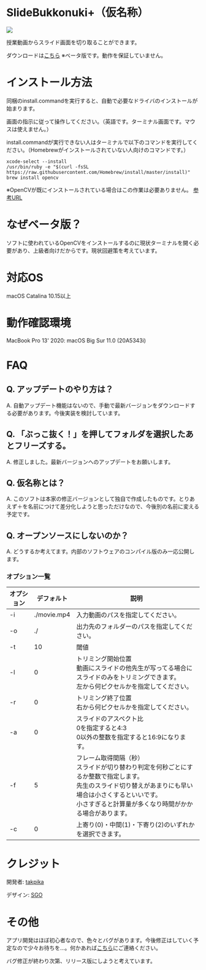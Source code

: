 # SlideBukkonuki+（仮名称）
![](https://raw.githubusercontent.com/takpika/SlideBukkonuki-Plus/master/SlideBukkonuki-GUI/img/スライドぶっこぬきマン.pn-2.png)

授業動画からスライド画面を切り取ることができます。

ダウンロードは[こちら](https://github.com/takpika/SlideBukkonuki-Plus/releases)
※ベータ版です。動作を保証していません。

# インストール方法
同梱のinstall.commandを実行すると、自動で必要なドライバのインストールが始まります。

画面の指示に従って操作してください。（英語です。ターミナル画面です。マウスは使えません。）

install.commandが実行できない人はターミナルで以下のコマンドを実行してください。（Homebrewがインストールされていない人向けのコマンドです。）
```
xcode-select --install
/usr/bin/ruby -e "$(curl -fsSL https://raw.githubusercontent.com/Homebrew/install/master/install)"
brew install opencv
```
※OpenCVが既にインストールされている場合はこの作業は必要ありません。
[参考URL](https://qiita.com/pypypyo14/items/4bf3b8bd511b6e93c9f9)

# なぜベータ版？
ソフトに使われているOpenCVをインストールするのに現状ターミナルを開く必要があり、上級者向けだからです。現状回避策を考えています。

# 対応OS
macOS Catalina 10.15以上

# 動作確認環境
MacBook Pro 13' 2020: macOS Big Sur 11.0 (20A5343i)

# FAQ
## Q. アップデートのやり方は？

A. 自動アップデート機能はないので、手動で最新バージョンをダウンロードする必要があります。今後実装を検討しています。

## Q. 「ぶっこ抜く！」を押してフォルダを選択したあとフリーズする。

A. 修正しました。最新バージョンへのアップデートをお願いします。

## Q. 仮名称とは？

A. このソフトは本家の修正バージョンとして独自で作成したものです。とりあえず＋を名前につけて差分化しようと思っただけなので、今後別の名前に変える予定です。

## Q. オープンソースにしないのか？

A. どうするか考えてます。内部のソフトウェアのコンパイル版のみ一応公開します。

### オプション一覧
|  オプション  |  デフォルト  |  説明  |
| ---- | ---- | ---- |
|  -i  |  ./movie.mp4  |  入力動画のパスを指定してください。  |
|  -o  |  ./  |  出力先のフォルダーのパスを指定してください。  |
|  -t  |  10  |  閾値  |
|  -l  |  0  |  トリミング開始位置<br>動画にスライドの他先生が写ってる場合にスライドのみをトリミングできます。<br>左から何ピクセルかを指定してください。  |
|  -r  |  0  |  トリミング終了位置<br>右から何ピクセルかを指定してください。  |
|  -a  |  0  |  スライドのアスペクト比<br>0を指定すると4:3<br>0以外の整数を指定すると16:9になります。  |
|  -f  |  5  |  フレーム取得間隔（秒）<br>スライドが切り替わり判定を何秒ごとにするか整数で指定します。<br>先生のスライド切り替えがあまりにも早い場合は小さくするといいです。<br>小さすぎると計算量が多くなり時間がかかる場合があります。  |
|  -c  |  0  |  上寄り(0)・中間(1)・下寄り(2)のいずれかを選択できます。  |

# クレジット
開発者: [takpika](https://twitter.com/takpika0308)

デザイン: [SGO](https://twitter.com/SGO_ITF)

# その他
アプリ開発はほぼ初心者なので、色々とバグがあります。今後修正はしていく予定なので少々お待ちを…。何かあれば[こちら](https://github.com/takpika/SlideBukkonuki-GUI/issues)にご連絡ください。

バグ修正が終わり次第、リリース版にしようと考えています。
